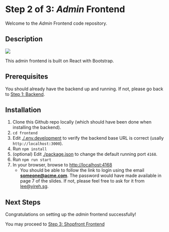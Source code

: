 # Step 2 of 3: *Admin* Frontend

Welcome to the *Admin* Frontend code repository.

## Description

<p>
<img src="https://myshopproductsimages.s3.ap-southeast-1.amazonaws.com/archi-frontend-admin.png" />
</p>

This admin frontend is built on React with Bootstrap. 

## Prerequisites

You should already have the backend up and running. If not, please go back to [Step 1: Backend](../backend/).

## Installation

1. Clone this Github repo locally (which should have been done when installing the backend).
2. `cd frontend`
3. Edit [./.env.development](./.env.development) to verify the backend base URL is correct (usally `http://localhost:3000`).
4. Run `npm install`
5. (optional) Edit [./package.json](./package.json) to change the default running port `4168`.
6. Run `npm run start`
7. In your browser, browse to [http://localhost:4168](http://localhost:4168)
   - You should be able to follow the link to login using the email **someone@acme.com**. The password would have made available in page 7 of the slides. If not, please feel free to ask for it from lee@yireh.sg.

## Next Steps

Congratulations on setting up the *admin* frontend successfully! 

You may proceed to [Step 3: Shopfront Frontend](../frontend-shop/)
